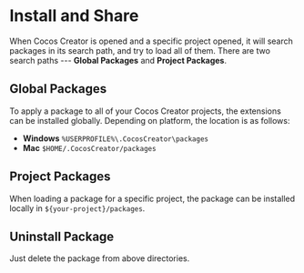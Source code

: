 # Install and Share

When Cocos Creator is opened and a specific project opened, it will search packages in its search path, and try to load all of them. There are two search paths --- **Global Packages** and **Project Packages**.

## Global Packages

To apply a package to all of your Cocos Creator projects, the extensions can be installed globally. Depending on platform, the location is as follows:

- **Windows** `%USERPROFILE%\.CocosCreator\packages`
- **Mac** `$HOME/.CocosCreator/packages`

## Project Packages

When loading a package for a specific project, the package can be installed locally in `${your-project}/packages`.

## Uninstall Package

Just delete the package from above directories.
